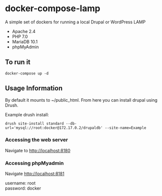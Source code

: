 # docker-compose-lamp
A simple set of dockers for running a local Drupal or WordPress LAMP
- Apache 2.4
- PHP 7.0
- MariaDB 10.1 
- phpMyAdmin

## To run it
`docker-compose up -d`

## Usage Information

By default it mounts to ~/public_html.  From here you can install drupal using Drush.

Example drush install:

`drush site-install standard --db-url='mysql://root:docker@172.17.0.2/drupaldb' --site-name=Example`

### Accessing the web server

Navigate to [http://localhost:8180](http://localhost:8180)

### Accessing phpMyadmin

Navigate [http://localhost:8181](http://localhost:8181) 

username: root  
password: docker
